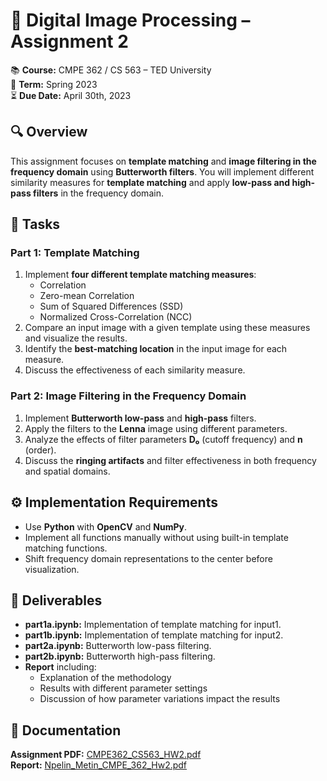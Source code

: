 # 🎯 Digital Image Processing – Assignment 2

📚 **Course:** CMPE 362 / CS 563 – TED University  
📅 **Term:** Spring 2023  
⏳ **Due Date:** April 30th, 2023  

## 🔍 Overview

This assignment focuses on **template matching** and **image filtering in the frequency domain** using **Butterworth filters**. You will implement different similarity measures for **template matching** and apply **low-pass and high-pass filters** in the frequency domain.

## 🚀 Tasks

### **Part 1: Template Matching**
1. Implement **four different template matching measures**:
    - Correlation
    - Zero-mean Correlation
    - Sum of Squared Differences (SSD)
    - Normalized Cross-Correlation (NCC)
2. Compare an input image with a given template using these measures and visualize the results.
3. Identify the **best-matching location** in the input image for each measure.
4. Discuss the effectiveness of each similarity measure.
 
### **Part 2: Image Filtering in the Frequency Domain**
1. Implement **Butterworth low-pass** and **high-pass** filters.
2. Apply the filters to the **Lenna** image using different parameters.
3. Analyze the effects of filter parameters **D₀** (cutoff frequency) and **n** (order).
4. Discuss the **ringing artifacts** and filter effectiveness in both frequency and spatial domains.

## ⚙️ Implementation Requirements

- Use **Python** with **OpenCV** and **NumPy**.
- Implement all functions manually without using built-in template matching functions.
- Shift frequency domain representations to the center before visualization.

## 📂 Deliverables

- **part1a.ipynb:** Implementation of template matching for input1.
- **part1b.ipynb:** Implementation of template matching for input2.
- **part2a.ipynb:** Butterworth low-pass filtering.
- **part2b.ipynb:** Butterworth high-pass filtering.
- **Report** including:
  - Explanation of the methodology
  - Results with different parameter settings
  - Discussion of how parameter variations impact the results
 
## 📄 Documentation
**Assignment PDF:** [CMPE362_CS563_HW2.pdf](./CMPE362_CS563_HW2.pdf)  
**Report:** [Npelin_Metin_CMPE_362_Hw2.pdf](./Npelin_Metin_CMPE_362_Hw2.pdf)
